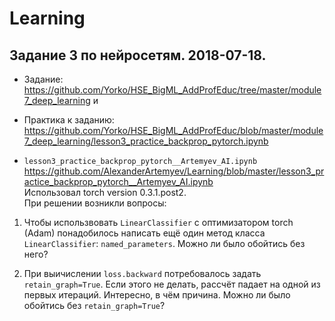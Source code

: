 # Learning
## Задание 3 по нейросетям. 2018-07-18.

* Задание: https://github.com/Yorko/HSE_BigML_AddProfEduc/tree/master/module7_deep_learning и
* Практика к заданию: https://github.com/Yorko/HSE_BigML_AddProfEduc/blob/master/module7_deep_learning/lesson3_practice_backprop_pytorch.ipynb

* `lesson3_practice_backprop_pytorch__Artemyev_AI.ipynb` https://github.com/AlexanderArtemyev/Learning/blob/master/lesson3_practice_backprop_pytorch__Artemyev_AI.ipynb <br> Использовал torch version 0.3.1.post2. <br> При решении возникли вопросы:

1. Чтобы использвовать `LinearClassifier` с оптимизатором torch (Adam) понадобилось написать ещё один метод класса `LinearClassifier`: `named_parameters`.  Можно ли было обойтись без него?

2. При выичислении `loss.backward` потребовалось задать `retain_graph=True`. Если этого не делать, рассчёт падает на одной из первых итераций. Интересно, в чём причина. Можно ли было обойтись без `retain_graph=True`?

